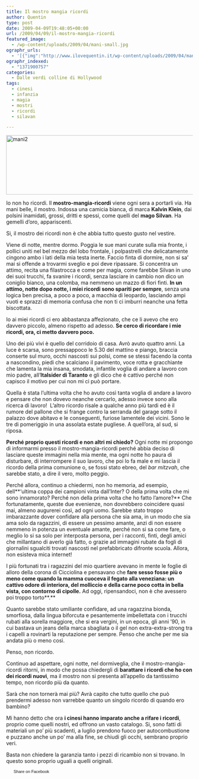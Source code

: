 ```yaml
---
title: Il mostro mangia ricordi
author: Quentin
type: post
date: 2009-04-09T19:48:05+00:00
url: /2009/04/09/il-mostro-mangia-ricordi
featured_image:
  - /wp-content/uploads/2009/04/mani-small.jpg
ographr_urls:
  - '[{"img":"http://www.ilovequentin.it/wp-content/uploads/2009/04/mani2.jpg"},{"img":"http://www.ilovequentin.it/wp-content/uploads/2009/04/mani-small.jpg"},{"img":"http://www.ilovequentin.it/wp-content/uploads/2009/04/mani2-300x92.jpg"}]'
ographr_indexed:
  - "1371900757"
categories:
  - Dalle verdi colline di Hollywood
tags:
  - cinesi
  - infanzia
  - magia
  - mostri
  - ricordi
  - silavan

---
```

<img class="alignnone size-full wp-image-307" title="mani2" src="http://www.ilovequentin.it/wp-content/uploads/2009/04/mani2.jpg" alt="mani2" width="520" height="160" />

Io non ho ricordi. Il **mostro-mangia-ricordi** viene ogni sera a portarli via. Ha mani belle, il mostro. Indossa una camicia bianca, di marca **Kalvin Klein**, dai polsini inamidati, grossi, dritti e spessi, come quelli del **mago Silvan**. Ha gemelli d&#8217;oro, appariscenti.
  
Si, il mostro dei ricordi non è che abbia tutto questo gusto nel vestire.

Viene di notte, mentre dormo. Poggia le sue mani curate sulla mia fronte, i pollici uniti nel bel mezzo del lobo frontale, i polpastrelli che delicatamente cingono ambo i lati della mia testa inerte. Faccio finta di dormire, non si sa&#8217; mai si offende a trovarmi sveglio e poi deve ripassare. Si concentra un attimo, recita una filastrocca e come per magia, come farebbe Silvan in uno dei suoi trucchi, fa svanire i ricordi, senza lasciare in cambio non dico un coniglio bianco, una colomba, ma nemmeno un mazzo di fiori finti. **In un attimo, notte dopo notte, i miei ricordi sono spariti per sempre**, senza una logica ben precisa, a poco a poco, a macchia di leopardo, lasciando ampi vuoti e sprazzi di memoria confusa che non ti ci imburri neanche una fetta biscottata.

Io ai miei ricordi ci ero abbastanza affezionato, che ce li avevo che ero davvero piccolo, almeno rispetto ad adesso. **Se cerco di ricordare i mie ricordi, ora, ci metto davvero poco.<!--more-->**

Uno dei più vivi è quello del corridoio di casa. Avrò avuto quattro anni. La luce è scarsa, sono pressappoco le 5.30 del mattino e piango, braccia conserte sul muro, occhi nascosti sui polsi, come se stessi facendo la conta a nascondino, piedi che scalciano il pavimento, voce rotta e gracchiante che lamenta la mia insana, smodata, infantile voglia di andare a lavoro con mio padre, all&#8217;**Italsider di Taranto** e gli dico che è cattivo perché non capisco il motivo per cui non mi ci può portare.
  
Quella è stata l&#8217;ultima volta che ho avuto così tanta voglia di andare a lavoro e pensare che non dovevo neanche cercarlo, adesso invece sono alla ricerca di lavoro!  L&#8217;altro ricordo risale a qualche anno più tardi ed è il rumore del pallone che si frange contro la serranda del garage sotto il palazzo dove abitavo e le conseguenti, furiose lamentele dei vicini. Sono le tre di pomeriggio in una assolata estate pugliese. A quell&#8217;ora, al sud, si riposa.

**Perché proprio questi ricordi e non altri mi chiedo?** Ogni notte mi propongo di informarmi presso il mostro-mangia-ricordi perché abbia deciso di lasciare queste immagini nella mia mente, ma ogni notte ho paura di disturbare, di interrompere il suo lavoro, che poi lo fa male e mi lascia il ricordo della prima comunione o, se fossi stato ebreo, del _bar mitzvah_, che sarebbe stato, a dire il vero, molto peggio.

Perché allora, continuo a chiedermi, non ho memoria, ad esempio, dell**&#8216;ultima coppa dei campioni vinta dall&#8217;Inter? O della prima volta che mi sono innamorato? Perché non della prima volta che ho fatto l&#8217;amore?** Che fortunatamente, queste due evenienze, non dovrebbero coincidere quasi mai, almeno augurerei così, ad ogni uomo. Sarebbe stato troppo imbarazzante dover confidare alla persona che sia ama, in un modo che sia ama solo da ragazzini, di essere un pessimo amante, anzi di non essere nemmeno in potenza un eventuale amante, perché non si sa come fare, o meglio lo si sa solo per interposta persona, per i racconti, finti, degli amici che millantano di averlo già fatto, o grazie ad immagini rubate da fogli di giornalini sgualciti trovati nascosti nel prefabbricato difronte scuola. Allora, non esisteva mica internet!

I più fortunati tra i ragazzini del mio quartiere avevano in mente le foglie di alloro della corona di Cicciolina e pensavano che **fare sesso fosse più o meno come quando la mamma cuoceva il fegato alla veneziana: un cattivo odore di interiora, del molliccio e della carne poco cotta in bella vista, con contorno di cipolle.** Ad oggi, ripensandoci, non è che avessero poi troppo torto**.**

Quanto sarebbe stato umiliante confidare, ad una ragazzina bionda, smorfiosa, dalla lingua biforcuta e pesantemente imbellettata con i trucchi rubati alla sorella maggiore, che si era vergini, in un epoca, gli anni &#8217;90, in cui bastava un jeans della marca sbagliata o il gel non extra-extra-strong tra i capelli a rovinarti la reputazione per sempre. Penso che anche per me sia andata più o meno così.
  
Penso, non ricordo.

Continuo ad aspettare, ogni notte, nel dormiveglia, che il mostro-mangia-ricordi ritorni, in modo che possa chiedergli di **barattare i ricordi che ho con dei ricordi nuovi**, ma il mostro non si presenta all&#8217;appello da tantissimo tempo, non ricordo più da quanto.

Sarà che non tornerà mai più? Avrà capito che tutto quello che può prendermi adesso non varrebbe quanto un singolo ricordo di quando ero bambino?

Mi hanno detto che ora **i cinesi hanno imparato anche a rifare i ricordi**, proprio come quelli nostri, ed offrono un vasto catalogo. Si, sono fatti di materiali un po&#8217; più scadenti, a luglio prendono fuoco per autocombustione e puzzano anche un po&#8217; ma alla fine, se chiudi gli occhi, sembrano proprio veri.
  
Basta non chiedere la garanzia tanto i pezzi di ricambio non si trovano. In questo sono proprio uguali a quelli originali.

<a href="http://www.facebook.com/share.php?u=http%3A%2F%2Fwww.ilovequentin.it%2F2009%2F04%2F09%2Fil-mostro-mangia-ricordi&t=Il%20mostro%20mangia%20ricordi" id="facebook_share_both_302" style="font-size:11px; line-height:13px; font-family:'lucida grande',tahoma,verdana,arial,sans-serif; text-decoration:none; padding:2px 0 0 20px; height:16px; background:url(http://b.static.ak.fbcdn.net/images/share/facebook_share_icon.gif) no-repeat top left;">Share on Facebook</a>